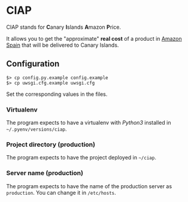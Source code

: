 # CIAP
CIAP stands for **C**anary **I**slands **A**mazon **P**rice.

It allows you to get the "approximate" **real cost** of a product in [Amazon Spain](http://amazon.es) that will be delivered to Canary Islands.

## Configuration

```console
$> cp config.py.example config.example
$> cp uwsgi.cfg.example uwsgi.cfg
```

Set the corresponding values in the files.

### Virtualenv

The program expects to have a virtualenv with *Python3* installed in `~/.pyenv/versions/ciap`.

### Project directory (production)

The program expects to have the project deployed in `~/ciap`.

### Server name (production)

The program expects to have the name of the production server as `production`. You can change it in `/etc/hosts`.

